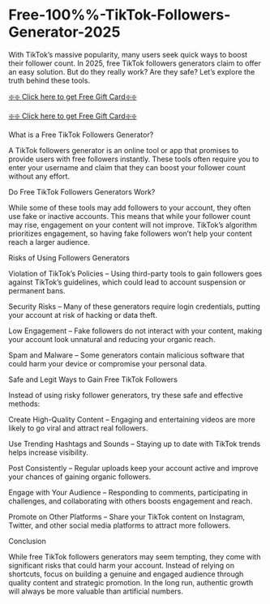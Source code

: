 # Free-100%%-TikTok-Followers-Generator-2025
With TikTok’s massive popularity, many users seek quick ways to boost their follower count. In 2025, free TikTok followers generators claim to offer an easy solution. But do they really work? Are they safe? Let’s explore the truth behind these tools.

[❇️❇️ Click here to get Free Gift Card❇️❇️](https://your.topgiftcardusa.com/Tikjhroplmsn/Tonnihumyun.html)

[❇️❇️ Click here to get Free Gift Card❇️❇️](https://your.topgiftcardusa.com/Tikjhroplmsn/Tonnihumyun.html)

What is a Free TikTok Followers Generator?

A TikTok followers generator is an online tool or app that promises to provide users with free followers instantly. These tools often require you to enter your username and claim that they can boost your follower count without any effort.

Do Free TikTok Followers Generators Work?

While some of these tools may add followers to your account, they often use fake or inactive accounts. This means that while your follower count may rise, engagement on your content will not improve. TikTok’s algorithm prioritizes engagement, so having fake followers won’t help your content reach a larger audience.

Risks of Using Followers Generators

Violation of TikTok’s Policies – Using third-party tools to gain followers goes against TikTok’s guidelines, which could lead to account suspension or permanent bans.

Security Risks – Many of these generators require login credentials, putting your account at risk of hacking or data theft.

Low Engagement – Fake followers do not interact with your content, making your account look unnatural and reducing your organic reach.

Spam and Malware – Some generators contain malicious software that could harm your device or compromise your personal data.

Safe and Legit Ways to Gain Free TikTok Followers

Instead of using risky follower generators, try these safe and effective methods:

Create High-Quality Content – Engaging and entertaining videos are more likely to go viral and attract real followers.

Use Trending Hashtags and Sounds – Staying up to date with TikTok trends helps increase visibility.

Post Consistently – Regular uploads keep your account active and improve your chances of gaining organic followers.

Engage with Your Audience – Responding to comments, participating in challenges, and collaborating with others boosts engagement and reach.

Promote on Other Platforms – Share your TikTok content on Instagram, Twitter, and other social media platforms to attract more followers.

Conclusion

While free TikTok followers generators may seem tempting, they come with significant risks that could harm your account. Instead of relying on shortcuts, focus on building a genuine and engaged audience through quality content and strategic promotion. In the long run, authentic growth will always be more valuable than artificial numbers.
